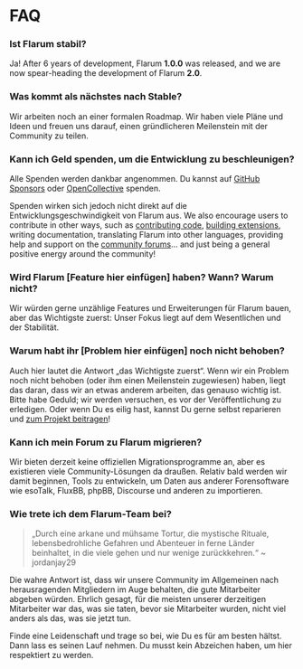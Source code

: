 # FAQ

### Ist Flarum stabil?

Ja! After 6 years of development, Flarum **1.0.0** was released, and we are now spear-heading the development of Flarum **2.0**.

### Was kommt als nächstes nach Stable?

Wir arbeiten noch an einer formalen Roadmap. Wir haben viele Pläne und Ideen und freuen uns darauf, einen gründlicheren Meilenstein mit der Community zu teilen.

### Kann ich Geld spenden, um die Entwicklung zu beschleunigen?

Alle Spenden werden dankbar angenommen. Du kannst auf [GitHub Sponsors](https://github.com/sponsors/flarum) oder [OpenCollective](https://opencollective.com/flarum) spenden.

Spenden wirken sich jedoch nicht direkt auf die Entwicklungsgeschwindigkeit von Flarum aus. We also encourage users to contribute in other ways, such as [contributing code](contributing.md), [building extensions](./extend/README.md), writing documentation, translating Flarum into other languages, providing help and support on the [community forums](https://discuss.flarum.org/)... and just being a general positive energy around the community!

### Wird Flarum [Feature hier einfügen] haben? Wann? Warum nicht?

Wir würden gerne unzählige Features und Erweiterungen für Flarum bauen, aber das Wichtigste zuerst: Unser Fokus liegt auf dem Wesentlichen und der Stabilität.

### Warum habt ihr [Problem hier einfügen] noch nicht behoben?

Auch hier lautet die Antwort „das Wichtigste zuerst“. Wenn wir ein Problem noch nicht behoben (oder ihm einen Meilenstein zugewiesen) haben, liegt das daran, dass wir an etwas anderem arbeiten, das genauso wichtig ist. Bitte habe Geduld; wir werden versuchen, es vor der Veröffentlichung zu erledigen. Oder wenn Du es eilig hast, kannst Du gerne selbst reparieren und [zum Projekt beitragen](contributing.md)!

### Kann ich mein Forum zu Flarum migrieren?

Wir bieten derzeit keine offiziellen Migrationsprogramme an, aber es existieren viele Community-Lösungen da draußen. Relativ bald werden wir damit beginnen, Tools zu entwickeln, um Daten aus anderer Forensoftware wie esoTalk, FluxBB, phpBB, Discourse und anderen zu importieren.

### Wie trete ich dem Flarum-Team bei?

> „Durch eine arkane und mühsame Tortur, die mystische Rituale, lebensbedrohliche Gefahren und Abenteuer in ferne Länder beinhaltet, in die viele gehen und nur wenige zurückkehren.“ ~ jordanjay29

Die wahre Antwort ist, dass wir unsere Community im Allgemeinen nach herausragenden Mitgliedern im Auge behalten, die gute Mitarbeiter abgeben würden. Ehrlich gesagt, für die meisten unserer derzeitigen Mitarbeiter war das, was sie taten, bevor sie Mitarbeiter wurden, nicht viel anders als das, was sie jetzt tun.

Finde eine Leidenschaft und trage so bei, wie Du es für am besten hältst. Dann lass es seinen Lauf nehmen. Du musst kein Abzeichen haben, um hier respektiert zu werden.
